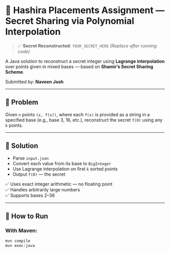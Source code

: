 # 🔐 Hashira Placements Assignment — Secret Sharing via Polynomial Interpolation

> ✅ **Secret Reconstructed**: `YOUR_SECRET_HERE` *(Replace after running code)*

A Java solution to reconstruct a secret integer using **Lagrange interpolation** over points given in mixed bases — based on **Shamir’s Secret Sharing Scheme**.

Submitted by: **Naveen Josh**

---

## 🎯 Problem

Given `n` points `(x, f(x))`, where each `f(x)` is provided as a string in a specified base (e.g., base 3, 16, etc.), reconstruct the secret `f(0)` using any `k` points.

---

## 🧠 Solution

- Parse `input.json`
- Convert each value from its base to `BigInteger`
- Use Lagrange interpolation on first `k` sorted points
- Output `f(0)` — the secret

✅ Uses exact integer arithmetic — no floating point  
✅ Handles arbitrarily large numbers  
✅ Supports bases 2–36

---

## 🚀 How to Run

### With Maven:
```bash
mvn compile
mvn exec:java
